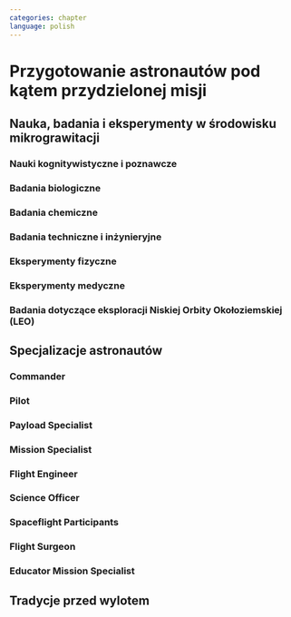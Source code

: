 ```yaml
---
categories: chapter
language: polish
---
```


# Przygotowanie astronautów pod kątem przydzielonej misji
<!-- TODO:
- backup team
- trenowanie poruszania robotami
- hololense

- Assigmnets
    - ISS operations
    - ISS integrations
    - Safety
    - EVA
    - Robotics
    - Exploration branch, (GSDO) Ground Systems Development and Operations

> Nasa didn't hire us to be Program Managers or Engineers… we are operators
> -- Astronaut Victor Glover
-->

## Nauka, badania i eksperymenty w środowisku mikrograwitacji

### Nauki kognitywistyczne i poznawcze

### Badania biologiczne

### Badania chemiczne

### Badania techniczne i inżynieryjne

### Eksperymenty fizyczne

### Eksperymenty medyczne

### Badania dotyczące eksploracji Niskiej Orbity Okołoziemskiej (LEO)

## Specjalizacje astronautów
<!-- TODO:
Odznaka skrzydeł na piersi:
- żółta obwódka, niebieskie tło - Navy
- niebieska obwódka, białe tło - Army or Air Force
- żółta obwódka, czerwone tło - Marines
- blue and white - civilian

- Każdy astronauta ma jakiś background, medyczny, lotniczy itp, i to prawdopodobnie wpływa na assignments do misji, np. ze względu na badania naukowe jakie chcą przeprowadzić na stacji.
- Astronauci nie znają systemu dlaczego są przypisywani do misji
- Wcześniej byli Piloci i po drugiej stronie Mission Specialiści, czasami pojawiali się po środku Payload Specjaliści, ale już tego nie ma każdy na stacji jest Flight Engineerem
- Long Duration space flight, you have to be a jack of all traits
-->

### Commander

### Pilot

### Payload Specialist

### Mission Specialist

### Flight Engineer

### Science Officer

### Spaceflight Participants

### Flight Surgeon

### Educator Mission Specialist

## Tradycje przed wylotem
<!-- TODO:
- Białe Słońce Pustyni
- Wpis do Księgi w biurze Gagarina
- Obsikanie koła autobusu
- kwiaty pod murem na placu czerwonym na grobach poległych kosmonautów
- puszczanie muzyki przed startem
- zasadzenie drzewa

- sikanie na koło autobusu
- Podpis w pamiątkowej księdze w pokoju Gagarina
- Kwiaty pod murem Kremla dla poległych astronautów
- Zasadzenie drzewa w alei w Bajkonurze
- Wizyta na placu czerwonym

- Podniesienie flag w Bajkonurze
- Kwarantanna i ochrona przed mikrobami
- Białe słońce pustyni
- Ostatnie strzyżenie fryzjera
- Ostatni posiłek
- Poświecenie rakiety przez popa
- Astronauci nie mogą zobaczyć rakiety ani po drugim ani po trzecim przeglądzie przedstartowym (tradycja)
- Podpis na drzwiach pokoju w którym się mieszkało
- Pożegnanie z rodziną
- Przejazd autobusem do budynku 254 aby ubrać sokol Suit
- Przejazd autobusem i ostatni salut stojąc na wyznaczonych miejscach
- Wejście na schody do rakiety i machanie
- Oczekiwanie na start, sprawdzanie systemów
- Każdy astronauta może wybrać trzy piosenki

Space sickness
- obracanie przed startem góra dół kilka razy
-->
